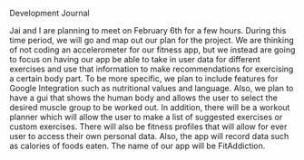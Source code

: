 Development Journal

Jai and I are planning to meet on February 6th for a few hours. During this time period, we will go and map out our plan for the project. We are thinking of not coding an accelerometer for our fitness app, but we instead are going to focus on having our app be able to take in user data for different exercises and use that information to make recommendations for exercising a certain body part. To be more specific, we plan to include features for Google Integration such as nutritional values and language. Also, we plan to have a gui that shows the human body and allows the user to select the desired muscle group to be worked out. In addition, there will be a workout planner which will allow the user to make a list of suggested exercises or custom exercises. There will also be fitness profiles that will allow for ever user to access their own personal data. Also, the app will record data such as calories of foods eaten. The name of our app will be FitAddiction.
